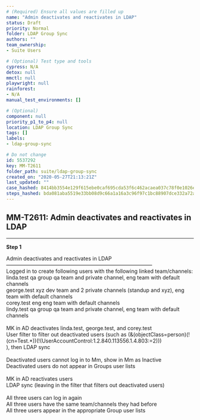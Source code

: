 ```yaml
---
# (Required) Ensure all values are filled up
name: "Admin deactivates and reactivates in LDAP"
status: Draft
priority: Normal
folder: LDAP Group Sync
authors: ""
team_ownership: 
- Suite Users

# (Optional) Test type and tools
cypress: N/A
detox: null
mmctl: null
playwright: null
rainforest: 
- N/A
manual_test_environments: []

# (Optional)
component: null
priority_p1_to_p4: null
location: LDAP Group Sync
tags: []
labels: 
- ldap-group-sync

# Do not change
id: 5537292
key: MM-T2611
folder_path: suite/ldap-group-sync
created_on: "2020-05-27T21:13:21Z"
last_updated: ""
case_hashed: 8414bb3554e129f615ebe0caf695cda53f6c462acaea037c78f0e1026e413dc4ed0aba61df3443c2d1153098bbfc7ef5
steps_hashed: bda081aba5519e33bb08d9c66a1a16a3c96f97c1bc88907dce332a72ab909115599509f5a1d8f9b63c25c44b8b67cf7e
---
```


## MM-T2611: Admin deactivates and reactivates in LDAP

---

**Step 1**

Admin deactivates and reactivates in LDAP\
————————————————————————————\
Logged in to create following users with the following linked team/channels:\
linda.test qa group qa team and private channel, eng team with default channels\
george.test xyz dev team and 2 private channels (standup and xyz), eng team with default channels\
corey.test eng eng team with default channels\
lindy.test qa group qa team and private channel, eng team with default channels\
\
MK in AD deactivates linda.test, george.test, and corey.test\
User filter to filter out deactivated users (such as (&(objectClass=person)(!(cn=Test.\*))(!(UserAccountControl:1.2.840.113556.1.4.803:=2)))\
), then LDAP sync\
\
Deactivated users cannot log in to Mm, show in Mm as Inactive\
Deactivated users do not appear in Groups user lists\
\
MK in AD reactivates users\
LDAP sync (leaving in the filter that filters out deactivated users)\
\
All three users can log in again\
All three users have the same team/channels they had before\
All three users appear in the appropriate Group user lists
